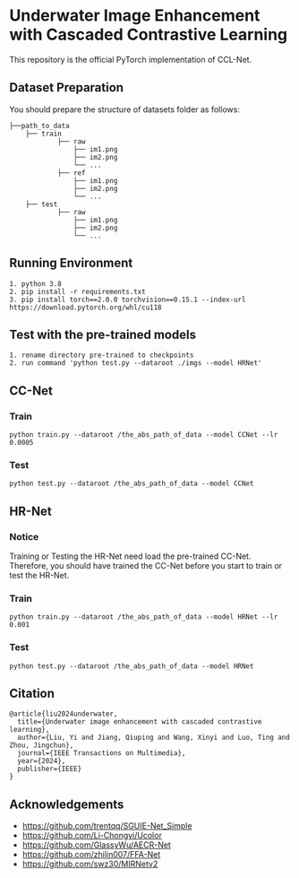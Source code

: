 # Underwater Image Enhancement with Cascaded Contrastive Learning
This repository is the official PyTorch implementation of CCL-Net.


## Dataset Preparation 
You should prepare the structure of datasets folder as follows:
``` 
├──path_to_data
    ├── train
            ├── raw
                ├── im1.png
                ├── im2.png
                └── ...
            ├── ref
                ├── im1.png
                ├── im2.png
                └── ...
    ├── test
            ├── raw
                ├── im1.png
                ├── im2.png
                └── ...
```

## Running Environment  
``` 
1. python 3.8
2. pip install -r requirements.txt
3. pip install torch==2.0.0 torchvision==0.15.1 --index-url https://download.pytorch.org/whl/cu118
``` 

## Test with the pre-trained models
```
1. rename directory pre-trained to checkpoints
2. run command 'python test.py --dataroot ./imgs --model HRNet'
```


## CC-Net

### Train
``` 
python train.py --dataroot /the_abs_path_of_data --model CCNet --lr 0.0005
```

### Test
```
python test.py --dataroot /the_abs_path_of_data --model CCNet
```

## HR-Net
### Notice
Training or Testing the HR-Net need load the pre-trained CC-Net. Therefore, you should have trained the CC-Net before you start to train or test the HR-Net.

### Train
``` 
python train.py --dataroot /the_abs_path_of_data --model HRNet --lr 0.001
```

### Test
```
python test.py --dataroot /the_abs_path_of_data --model HRNet
```

[//]: # (You can download the trained model from [here]&#40;https://drive.google.com/file&#41;.)




## Citation

```
@article{liu2024underwater,
  title={Underwater image enhancement with cascaded contrastive learning},
  author={Liu, Yi and Jiang, Qiuping and Wang, Xinyi and Luo, Ting and Zhou, Jingchun},
  journal={IEEE Transactions on Multimedia},
  year={2024},
  publisher={IEEE}
}
```

## Acknowledgements
- https://github.com/trentqq/SGUIE-Net_Simple
- https://github.com/Li-Chongyi/Ucolor
- https://github.com/GlassyWu/AECR-Net
- https://github.com/zhilin007/FFA-Net
- https://github.com/swz30/MIRNetv2
